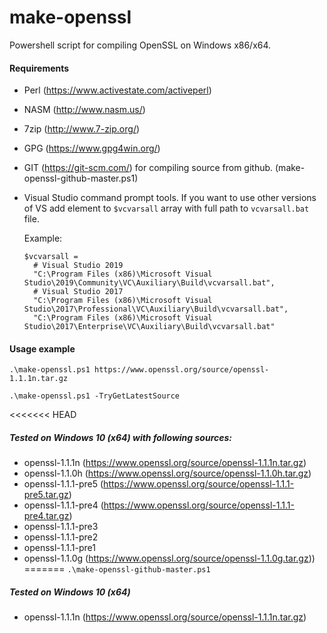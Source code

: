 # make-openssl
Powershell script for compiling OpenSSL on Windows x86/x64.

#### Requirements
- Perl (https://www.activestate.com/activeperl)
- NASM (http://www.nasm.us/)
- 7zip (http://www.7-zip.org/)
- GPG (https://www.gpg4win.org/)
- GIT (https://git-scm.com/) for compiling source from github. (make-openssl-github-master.ps1)  

- Visual Studio command prompt tools.
  If you want to use other versions of VS add element to `$vcvarsall` array with full path to `vcvarsall.bat` file.

  Example:
  ```
  $vcvarsall =
    # Visual Studio 2019
    "C:\Program Files (x86)\Microsoft Visual Studio\2019\Community\VC\Auxiliary\Build\vcvarsall.bat",
    # Visual Studio 2017
    "C:\Program Files (x86)\Microsoft Visual Studio\2017\Professional\VC\Auxiliary\Build\vcvarsall.bat",
    "C:\Program Files (x86)\Microsoft Visual Studio\2017\Enterprise\VC\Auxiliary\Build\vcvarsall.bat"
  ```      

#### Usage example
  `.\make-openssl.ps1 https://www.openssl.org/source/openssl-1.1.1n.tar.gz`

  `.\make-openssl.ps1 -TryGetLatestSource`

<<<<<<< HEAD
##### Tested on Windows 10 (x64) with following sources:
- openssl-1.1.1n (https://www.openssl.org/source/openssl-1.1.1n.tar.gz)
- openssl-1.1.0h (https://www.openssl.org/source/openssl-1.1.0h.tar.gz)
- openssl-1.1.1-pre5 (https://www.openssl.org/source/openssl-1.1.1-pre5.tar.gz)
- openssl-1.1.1-pre4 (https://www.openssl.org/source/openssl-1.1.1-pre4.tar.gz)
- openssl-1.1.1-pre3
- openssl-1.1.1-pre2
- openssl-1.1.1-pre1
- openssl-1.1.0g (https://www.openssl.org/source/openssl-1.1.0g.tar.gz))
=======
  `.\make-openssl-github-master.ps1`

##### Tested on Windows 10 (x64)
- openssl-1.1.1n (https://www.openssl.org/source/openssl-1.1.1n.tar.gz)
